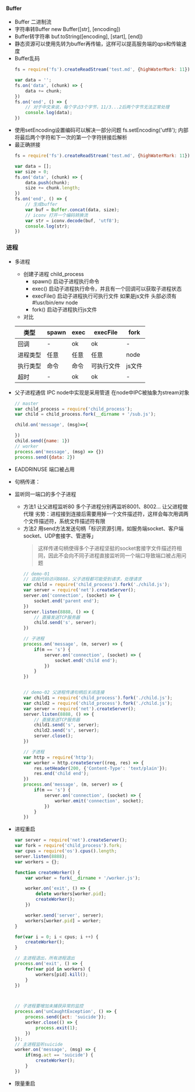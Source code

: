 #### Buffer
- Buffer 二进制流
- 字符串转Buffer
    new Buffer([str], [encoding])
- Buffer转字符串
    buf.toString([encoding], [start], [end])
- 静态资源可以使用先转为buffer再传输，这样可以提高服务端的qps和传输速度
- Buffer乱码
    ```js
    fs = require('fs').createReadStream('test.md', {highWaterMark: 11})

    var data = '';
    fs.on('data', (chunk) => {
        data += chunk;
    })
    fs.on('end', () => {
        // 对于中文来说，每个字占3个字节，11/3...2后两个字节无法正常处理
        console.log(data);
    })
    ```
- 使用setEncoding设置编码可以解决一部分问题
    fs.setEncoding('utf8');
    内部将最后两个字符和下一次的第一个字符拼接后解析
- 最正确拼接
    ```js
    fs = require('fs').createReadStream('test.md', {highWaterMark: 11})

    var data = [];
    var size = 0;
    fs.on('data', (chunk) => {
        data.push(chunk);
        size += chunk.length;
    })
    fs.on('end', () => {
        // 生成buffer
        var buf = Buffer.concat(data, size);
        // iconv 打开一个编码转换流
        var str = iconv.decode(buf, 'utf8');
        console.log(str);
    })
    ```
### 进程
- 多进程
    + 创建子进程 child_process
        * spawn() 启动子进程执行命令
        * exec() 启动子进程执行命令，并且有一个回调可以获取子进程状态
        * execFile() 启动子进程执行可执行文件 如果是js文件 头部必须有
        #!usr/bin/env node
        * fork() 启动子进程执行js文件
    + 对比

    类型| spawn | exec | execFile | fork
    -|-|-|-|-
    回调 | - |ok|ok|-
    进程类型|任意|任意|任意|node
    执行类型|命令|命令|可执行文件|js文件
    超时|-|ok|ok|-
- 父子进程通信 IPC node中实现是采用管道 在node中IPC被抽象为stream对象
    ```js
    // master
    var child_process = require('child_process');
    var child = child_process.fork(__dirname + '/sub.js');

    child.on('message', (msg)=>{

    })
    child.send({name: 1})
    // worker
    process.on('message', (msg) => {})
    process.send({data: 2})
    ```
- EADDRINUSE 端口被占用
- 句柄传递：
- 监听同一端口的多个子进程
    + 方法1 让父进程监听80 多个子进程分别再监听8001、8002... 让父进程做代理
        劣势：进程接到连接后需要用掉一个文件描述符，这样会每次用调两个文件描述符，系统文件描述符有限
    + 方法2 用send方法发送句柄「标识资源引用，如服务端socket、客户端socket、UDP套接字、管道等」
        > 这样传递句柄使得多个子进程坚挺的socket套接字文件描述符相同，因此不会向不同子进程直接监听同一个端口导致端口被占用问题
        ```js
        // demo-01
        // 这段代码访问8888，父子进程都可能受到请求，处理请求
        var child = require('child_process').fork('./child.js');
        var server = require('net').createServer();
        server.on('connection', (socket) => {
            socket.end('parent end');
        })
        server.listen(8888, () => {
            // 直接发送TCP服务器
            child.send('s', server);
        })

        // 子进程
        process.on('message', (m, server) => {
            if(m == 's') {
                server.on('connection', (socket) => {
                    socket.end('child end');
                })
            }
        })


        // demo-02 父进程传递句柄后关闭连接
        var child1 = require('child_process').fork('./child.js');
        var child2 = require('child_process').fork('./child.js');
        var server = require('net').createServer();
        server.listen(8888, () => {
            // 直接发送TCP服务器
            child1.send('s', server);
            child2.send('s', server);
            server.close();
        })

        // 子进程
        var http = require('http');
        var worker = http.createServer((req, res) => {
            res.setHeader(200, {'Content-Type': 'text/plain'});
            res.end('child end');
        })
        process.on('message', (m, server) => {
            if(m == 's') {
                server.on('connection', (socket) => {
                    worker.emit('connection', socket);
                })
            }
        })
        ```
- 进程重启
    ```js
    var server = require('net').createServer();
    var fork = require('child_process').fork;
    var cpus = require('os').cpus().length;
    server.listen(8888);
    var workers = {};

    function createWorker() {
        var worker = fork(__dirname + '/worker.js');

        worker.on('exit', () => {
            delete workers[worker.pid];
            createWorker();
        })

        worker.send('server', server);
        workers[worker.pid] = worker;
    }

    for(var i = 0; i < cpus; i ++) {
        createWorker();
    }

    // 主进程退出，所有进程退出
    process.on('exit', () => {
        for(var pid in workers) {
            workers[pid].kill();
        }
    })



    // 子进程要增加未捕获异常的监控
    process.on('unCaughtException', () => {
        process.send({act: 'suicide'});
        worker.close(() => {
            process.exit(1);
        })
    });
    // 主进程监听suicide
    worker.on('message', (msg) => {
        if(msg.act == 'suicide') {
            createWorker();
        }
    })
    ```
- 限量重启
    
